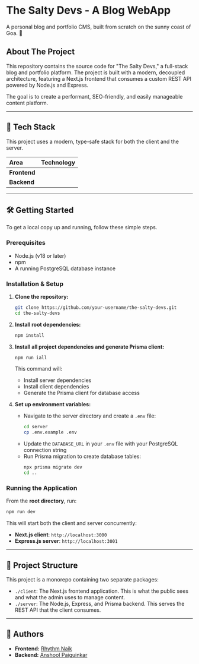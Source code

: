 
# The Salty Devs - A Blog WebApp

A personal blog and portfolio CMS, built from scratch on the sunny coast of Goa. 🌴

## About The Project

This repository contains the source code for "The Salty Devs," a full-stack blog and portfolio platform. The project is built with a modern, decoupled architecture, featuring a Next.js frontend that consumes a custom REST API powered by Node.js and Express.

The goal is to create a performant, SEO-friendly, and easily manageable content platform.

-----

## 🚀 Tech Stack

This project uses a modern, type-safe stack for both the client and the server.

| Area      | Technology                                                                                                                                      |
| :-------- | :---------------------------------------------------------------------------------------------------------------------------------------------- |
| **Frontend** |     |
| **Backend** |     |

-----

## 🛠️ Getting Started

To get a local copy up and running, follow these simple steps.

### Prerequisites

  * Node.js (v18 or later)
  * npm
  * A running PostgreSQL database instance

### Installation & Setup

1.  **Clone the repository:**

    ```sh
    git clone https://github.com/your-username/the-salty-devs.git
    cd the-salty-devs
    ```

2.  **Install root dependencies:**
    ```sh
    npm install
    ```

3.  **Install all project dependencies and generate Prisma client:**
    ```sh
    npm run iall
    ```
    This command will:
    - Install server dependencies
    - Install client dependencies
    - Generate the Prisma client for database access

4.  **Set up environment variables:**
    - Navigate to the server directory and create a `.env` file:
      ```sh
      cd server
      cp .env.example .env
      ```
    - Update the `DATABASE_URL` in your `.env` file with your PostgreSQL connection string
    - Run Prisma migration to create database tables:
      ```sh
      npx prisma migrate dev
      cd ..
      ```

### Running the Application

From the **root directory**, run:

```sh
npm run dev
```

This will start both the client and server concurrently:
- **Next.js client**: `http://localhost:3000`
- **Express.js server**: `http://localhost:3001`

-----

## 📁 Project Structure

This project is a monorepo containing two separate packages:

  * `./client`: The Next.js frontend application. This is what the public sees and what the admin uses to manage content.
  * `./server`: The Node.js, Express, and Prisma backend. This serves the REST API that the client consumes.

-----

## 👥 Authors

  * **Frontend:** [Rhythm Naik](https://github.com/Rhythmstay4u)
  * **Backend:** [Anshool Paiguinkar](https://github.com/AnshoolPaiguinkar21)